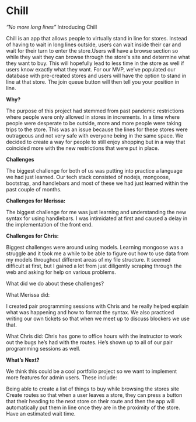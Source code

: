 # Chill

_“No more long lines”_
Introducing Chill

Chill is an app that allows people to virtually stand in line for stores. Instead of having to wait in long lines outside, users can wait inside their car and wait for their turn to enter the store.Users will have a browse section so while they wait they can browse through the store's site and determine what they want to buy. This will hopefully lead to less time in the store as well if users know exactly what they want. For our MVP, we’ve populated our database with pre-created stores and users will have the option to stand in line at that store. The join queue button will then tell you your position in line.

**Why?**

The purpose of this project had stemmed from past pandemic restrictions where people were only allowed in stores in increments. In a time where people were desperate to be outside, more and more people were taking trips to the store. This was an issue because the lines for these stores were outrageous and not very safe with everyone being in the same space. We decided to create a way for people to still enjoy shopping but in a way that coincided more with the new restrictions that were put in place. 


**Challenges**

The biggest challenge for both of us was putting into practice a language we had just learned. Our tech stack consisted of nodejs, mongoose, bootstrap, and handlebars and most of these we had just learned within the past couple of months. 

******Challenges for Merissa:******

The biggest challenge for me was just learning and understanding the new syntax for using handlebars. I was intimidated at first and caused a delay in the implementation of the front end.

******Challenges for Chris:******

Biggest challenges were around using models. Learning mongoose was a struggle and it took me a while to be able to figure out how to use data from my models throughout different areas of my file structure. It seemed difficult at first, but I gained a lot from just diligently scraping through the web and asking for help on various problems.

What did we do about these challenges?

What Merissa did:

I created pair programming sessions with Chris and he really helped explain what was happening and how to format the syntax. We also practiced writing our own tickets so that when we meet up to discuss blockers we use that.

What Chris did:
Chris has gone to office hours with the instructor to work out the bugs he’s had with the routes. He’s shown up to all of our pair programming sessions as well. 

**What’s Next?**

We think this could be a cool portfolio project so we want to implement more features for admin users. These include:

Being able to create a list of things to buy while browsing the stores site
Create routes so that when a user leaves a store, they can press a button that their heading to the next store on their route and then the app will automatically put them in line once they are in the proximity of the store.
Have an estimated wait time.

